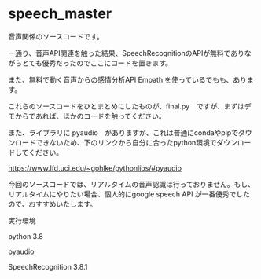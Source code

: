 # speech_master

音声関係のソースコードです。

一通り、音声API関連を触った結果、SpeechRecognitionのAPIが無料でありながらとても優秀だったのでここにコードを置きます。

また、無料で動く音声からの感情分析API Empath を使っているでもも、あります。

これらのソースコードをひとまとめにしたものが、final.py　ですが、まずはデモからであれば、ほかのコードを触ってください。

また、ライブラリに pyaudio　がありますが、これは普通にcondaやpipでダウンロードできないため、下のリンクから自分に合ったpython環境でダウンロードしてください。

https://www.lfd.uci.edu/~gohlke/pythonlibs/#pyaudio

今回のソースコードでは、リアルタイムの音声認識は行っておりません。もし、リアルタイムにやりたい場合、個人的にgoogle speech API が一番優秀でしたので、おすすめいたします。

実行環境

python 3.8

pyaudio 

SpeechRecognition 3.8.1
